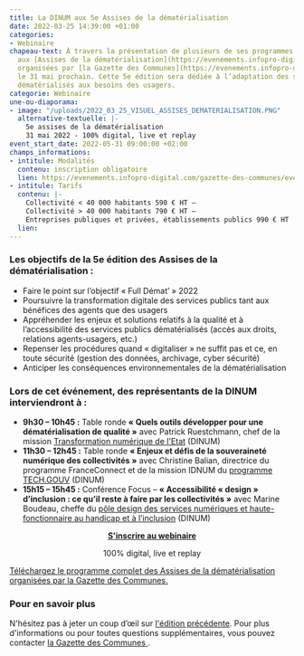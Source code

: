 ```yaml
---
title: La DINUM aux 5e Assises de la dématérialisation
date: 2022-03-25 14:39:00 +01:00
categories:
- Webinaire
chapeau-text: À travers la présentation de plusieurs de ses programmes, la DINUM participera
  aux [Assises de la dématérialisation](https://evenements.infopro-digital.com/gazette-des-communes/evenement-assises-de-la-dematerialisation-2022-p-15142#/)
  organisées par [la Gazette des Communes](https://evenements.infopro-digital.com/gazette-des-communes/evenements/#/)
  le 31 mai prochain. Cette 5e édition sera dédiée à l’adaptation des services publics
  dématérialisés aux besoins des usagers.
categorie: Webinaire
une-ou-diaporama:
- image: "/uploads/2022_03_25_VISUEL_ASSISES_DEMATERIALISATION.PNG"
  alternative-textuelle: |-
    5e assises de la dématérialisation
    31 mai 2022 - 100% digital, live et replay
event_start_date: 2022-05-31 09:00:00 +02:00
champs_informations:
- intitule: Modalités
  contenu: inscription obligatoire
  lien: https://evenements.infopro-digital.com/gazette-des-communes/evenement-assises-de-la-dematerialisation-2022-p-15142#/
- intitule: Tarifs
  contenu: |-
    Collectivité < 40 000 habitants 590 € HT –
    Collectivité > 40 000 habitants 790 € HT –
    Entreprises publiques et privées, établissements publics 990 € HT
  lien: 
---
```


### Les objectifs de la 5e édition des Assises de la dématérialisation : 
* Faire le point sur l’objectif « Full Démat’ » 2022
* Poursuivre la transformation digitale des services publics tant aux bénéfices des agents que des usagers
* Appréhender les enjeux et solutions relatifs à la qualité et à l’accessibilité des services publics dématérialisés (accès aux droits, relations agents-usagers, etc.)
* Repenser les procédures quand « digitaliser » ne suffit pas et ce, en toute sécurité (gestion des données, archivage, cyber sécurité)
* Anticiper les conséquences environnementales de la dématérialisation

### Lors de cet événement, des représentants de la DINUM interviendront à : 

* **9h30 – 10h45 :** Table ronde **« Quels outils développer pour une dématérialisation de qualité »** avec Patrick Ruestchmann, chef de la mission [Transformation numérique de l'Etat](https://www.numerique.gouv.fr/services/tnt/) (DINUM) 
* **11h30 – 12h45 :** Table ronde **« Enjeux et défis de la souveraineté numérique des collectivités »** avec Christine Balian, directrice du programme FranceConnect et de la mission IDNUM du [programme TECH.GOUV](https://www.numerique.gouv.fr/publications/tech-gouv-strategie-et-feuille-de-route-2019-2021/) (DINUM)
* **15h15 – 15h45 :** Conférence Focus – **« Accessibilité « design » d’inclusion : ce qu’il reste à faire par les collectivités »** avec Marine Boudeau, cheffe du [pôle design des services numériques et haute-fonctionnaire au handicap et à l’inclusion](https://design.numerique.gouv.fr/) (DINUM)

<div align="center"><a href="https://evenements.infopro-digital.com/gazette-des-communes/evenement-assises-de-la-dematerialisation-2022-p-15142#/" class="button"><b>S'inscrire au webinaire</b></a><p class="ouverture">100% digital, live et replay</p></div>

<div class="lien-important"><p><a href="https://evenements.infopro-digital.com/mediatheque/pdf/7/3/9/000102937.pdf">Téléchargez le programme complet des Assises de la dématérialisation organisées par la Gazette des Communes.</a></p></div>

<div class="encadre noir"> <h3>Pour en savoir plus</h3> <p>N'hésitez pas à jeter un coup d’œil sur <a href="https://www.lagazettedescommunes.com/dossiers/4emes-assises-de-la-dematerialisation-la-transformation-numerique-des-services-publics-accelere/"> l'édition précédente</a>. Pour plus d'informations ou pour toutes questions supplémentaires, vous pouvez contacter
<a href="https://evenements.infopro-digital.com/gazette-des-communes/contact#/">la Gazette des Communes </a>.</p> </div>